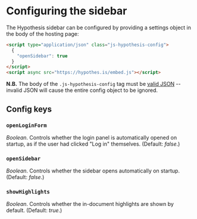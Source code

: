 Configuring the sidebar
=======================

The Hypothesis sidebar can be configured by providing a settings object in the
body of the hosting page:

```html
<script type="application/json" class="js-hypothesis-config">
  {
    "openSidebar": true
  }
</script>
<script async src="https://hypothes.is/embed.js"></script>
```

**N.B.** The body of the `.js-hypothesis-config` tag must be [valid
JSON](http://jsonlint.com/) -- invalid JSON will cause the entire config object
to be ignored.

Config keys
-----------

### `openLoginForm`

_Boolean_. Controls whether the login panel is automatically opened on startup,
as if the user had clicked "Log in" themselves. (Default: _false_.)

### `openSidebar`

_Boolean_. Controls whether the sidebar opens automatically on startup.
(Default: _false_.)

### `showHighlights`

_Boolean_. Controls whether the in-document highlights are shown by default.
(Default: _true_.)
